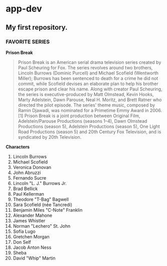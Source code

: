 # app-dev
## My first repository.
### FAVORITE SERIES

**Prison Break**
> Prison Break is an American serial drama television series created by Paul Scheuring for Fox. The series revolves around two brothers, Lincoln Burrows (Dominic Purcell) and Michael Scofield (Wentworth Miller); Burrows has been sentenced to death for a crime he did not commit, while Scofield devises an elaborate plan to help his brother escape prison and clear his name. Along with creator Paul Scheuring, the series is executive-produced by Matt Olmstead, Kevin Hooks, Marty Adelstein, Dawn Parouse, Neal H. Moritz, and Brett Ratner who directed the pilot episode. The series' theme music, composed by Ramin Djawadi, was nominated for a Primetime Emmy Award in 2006.[1] Prison Break is a joint production between Original Film, Adelstein/Parouse Productions (seasons 1–4), Dawn Olmstead Productions (season 5), Adelstein Productions (season 5), One Light Road Productions (season 5) and 20th Century Fox Television, and is syndicated by 20th Television.

**Characters**
1.	Lincoln Burrows
2.	Michael Scofield
3.	Veronica Donovan
4.	John Abruzzi
5.	Fernando Sucre
6.	Lincoln "L. J." Burrows Jr.
7.	Brad Bellick
8.	Paul Kellerman
9.	Theodore "T-Bag" Bagwell
10.	Sara Scofield (née Tancredi)
11.	Benjamin Miles "C-Note" Franklin
12.	Alexander Mahone
13.	James Whistler
14.	Norman "Lechero" St. John
15.	Sofía Lugo
16.	Gretchen Morgan
17.	Don Self
18.	Jacob Anton Ness
19.	Sheba
20.	David "Whip" Martin
